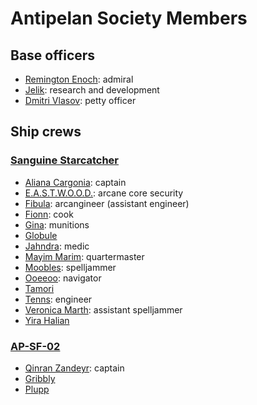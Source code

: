 # Antipelan Society Members

## Base officers

- [Remington Enoch](remington-enoch.md): admiral
- [Jelik](jelik.md): research and development
- [Dmitri Vlasov](dmitri-vlasov.md): petty officer

## Ship crews

### [Sanguine Starcatcher](../fleet/ap-sf-01-sanguine-starcatcher.md)

- [Aliana Cargonia](aliana-cargonia.md): captain
- [E.A.S.T.W.O.O.D.](eastwood.md): arcane core security
- [Fibula](fibula.md): arcangineer (assistant engineer)
- [Fionn](fionn.md): cook
- [Gina](gina.md): munitions
- [Globule](globule.md)
- [Jahndra](jahndra.md): medic
- [Mayim Marim](mayim-marim.md): quartermaster
- [Moobles](moobles.md): spelljammer
- [Ooeeoo](ooeeoo.md): navigator
- [Tamori](tamori.md)
- [Tenns](tenns.md): engineer
- [Veronica Marth](veronica-marth.md): assistant spelljammer
- [Yira Halian](yira-halian.md)

### [AP-SF-02](../fleet/ap-sf-02.md)

- [Qinran Zandeyr](qinran-zandeyr.md): captain
- [Gribbly](gribbly.md)
- [Plupp](plupp.md)
